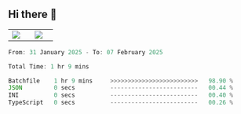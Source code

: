 ## Hi there 👋

<p align="center">
  <table align="center">
  <tr border="none">
  <td width="35%" align="center">
    <img  align="center"  src="http://github-profile-summary-cards.vercel.app/api/cards/stats?username=ricepunk&theme=github_dark" />
  </td>
    
  <td width="65%" align="center">
    <img  align="center"  src="http://github-profile-summary-cards.vercel.app/api/cards/profile-details?username=ricepunk&theme=github_dark" />
  </td>
  </tr>
  </table>
</p>

<!--START_SECTION:waka-->

```typescript
From: 31 January 2025 - To: 07 February 2025

Total Time: 1 hr 9 mins

Batchfile    1 hr 9 mins     >>>>>>>>>>>>>>>>>>>>>>>>>   98.90 %
JSON         0 secs          -------------------------   00.44 %
INI          0 secs          -------------------------   00.40 %
TypeScript   0 secs          -------------------------   00.26 %
```

<!--END_SECTION:waka-->
